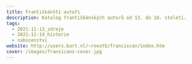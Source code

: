 ```yaml
---
title: Františkánští autoři
description: Katalog františkánských autorů od 13. do 18. století.
tags:
  - 2021-11-13_zdroje
  - 2021-11-14_historie
  - nabozenstvi
website: http://users.bart.nl/~roestb/franciscan/index.htm
cover: /images/fransicans-cover.jpg
---
```

